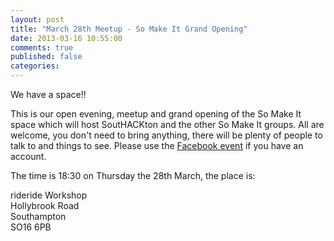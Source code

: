 ```yaml
---
layout: post
title: "March 28th Meetup - So Make It Grand Opening"
date: 2013-03-16 10:55:00
comments: true
published: false
categories:
---
```

We have a space!!

This is our open evening, meetup and grand opening of the So Make It
space which will host SoutHACKton and the other So Make It groups. All
are welcome, you don't need to bring anything, there will be plenty of
people to talk to and things to see. Please use the
[Facebook event](https://www.facebook.com/events/465078276897309/) if
you have an account.

The time is 18:30 on Thursday the 28th March, the place is:

rideride Workshop  
Hollybrook Road  
Southampton  
SO16 6PB
